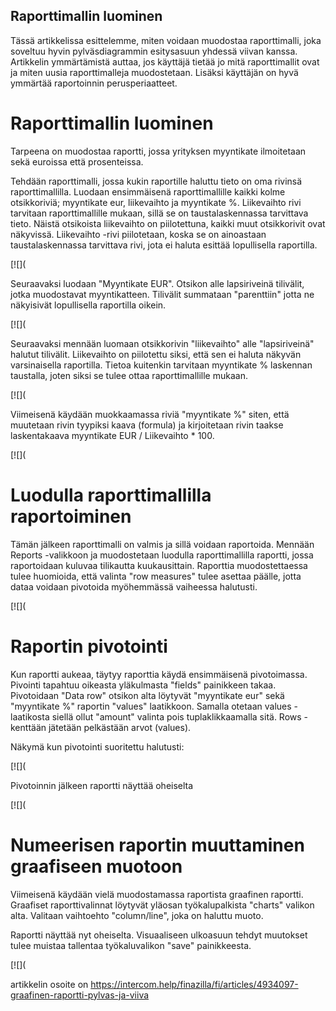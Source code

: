 ## Raporttimallin luominen

Tässä artikkelissa esittelemme, miten voidaan muodostaa raporttimalli, joka soveltuu hyvin pylväsdiagrammin esitysasuun yhdessä viivan kanssa. Artikkelin ymmärtämistä auttaa, jos käyttäjä tietää jo mitä raporttimallit ovat ja miten uusia raporttimalleja muodostetaan. Lisäksi käyttäjän on hyvä ymmärtää raportoinnin perusperiaatteet.

# Raporttimallin luominen

Tarpeena on muodostaa raportti, jossa yrityksen myyntikate ilmoitetaan sekä euroissa että prosenteissa.

Tehdään raporttimalli, jossa kukin raportille haluttu tieto on oma rivinsä raporttimallilla. Luodaan ensimmäisenä raporttimallille kaikki kolme otsikkoriviä; myyntikate eur, liikevaihto ja myyntikate %. Liikevaihto rivi tarvitaan raporttimallille mukaan, sillä se on taustalaskennassa tarvittava tieto. Näistä otsikoista liikevaihto on piilotettuna, kaikki muut otsikkorivit ovat näkyvissä. Liikevaihto -rivi piilotetaan, koska se on ainoastaan taustalaskennassa tarvittava rivi, jota ei haluta esittää lopullisella raportilla.

[![](

Seuraavaksi luodaan "Myyntikate EUR". Otsikon alle lapsiriveinä tilivälit, jotka muodostavat myyntikatteen. Tilivälit summataan "parenttiin" jotta ne näkyisivät lopullisella raportilla oikein.

[![](

Seuraavaksi mennään luomaan otsikkorivin "liikevaihto" alle "lapsiriveinä" halutut tilivälit. Liikevaihto on piilotettu siksi, että sen ei haluta näkyvän varsinaisella raportilla. Tietoa kuitenkin tarvitaan myyntikate % laskennan taustalla, joten siksi se tulee ottaa raporttimallille mukaan.

[![](

Viimeisenä käydään muokkaamassa riviä "myyntikate %" siten, että muutetaan rivin tyypiksi kaava (formula) ja kirjoitetaan rivin taakse laskentakaava myyntikate EUR / Liikevaihto \* 100.

[![](

# Luodulla raporttimallilla raportoiminen

Tämän jälkeen raporttimalli on valmis ja sillä voidaan raportoida. Mennään Reports -valikkoon ja muodostetaan luodulla raporttimallilla raportti, jossa raportoidaan kuluvaa tilikautta kuukausittain. Raporttia muodostettaessa tulee huomioida, että valinta "row measures" tulee asettaa päälle, jotta dataa voidaan pivotoida myöhemmässä vaiheessa halutusti.

[![](

# Raportin pivotointi

Kun raportti aukeaa, täytyy raporttia käydä ensimmäisenä pivotoimassa. Pivointi tapahtuu oikeasta yläkulmasta "fields" painikkeen takaa. Pivotoidaan "Data row" otsikon alta löytyvät "myyntikate eur" sekä "myyntikate %" raportin "values" laatikkoon. Samalla otetaan values -laatikosta siellä ollut "amount" valinta pois tuplaklikkaamalla sitä. Rows -kenttään jätetään pelkästään arvot (values).

Näkymä kun pivotointi suoritettu halutusti:

[![](

Pivotoinnin jälkeen raportti näyttää oheiselta

[![](

# Numeerisen raportin muuttaminen graafiseen muotoon

Viimeisenä käydään vielä muodostamassa raportista graafinen raportti. Graafiset raporttivalinnat löytyvät yläosan työkalupalkista "charts" valikon alta. Valitaan vaihtoehto "column/line", joka on haluttu muoto.

Raportti näyttää nyt oheiselta. Visuaaliseen ulkoasuun tehdyt muutokset tulee muistaa tallentaa työkaluvalikon "save" painikkeesta.

[![](



artikkelin osoite on https://intercom.help/finazilla/fi/articles/4934097-graafinen-raportti-pylvas-ja-viiva

